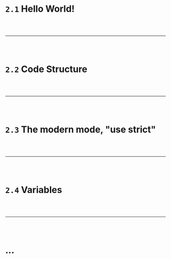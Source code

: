 # `2.1` Hello World!

<br>
<br>

---

<br>
<br>

# `2.2` Code Structure

<br>
<br>

---

<br>
<br>

# `2.3` The modern mode, "use strict"

<br>
<Br>

---

<br>
<br>

# `2.4` Variables

<br>
<br>

---

<br>
<br>

# ...
